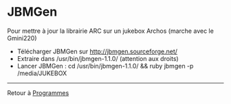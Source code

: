 # JBMGen

Pour mettre à jour la librairie ARC sur un jukebox Archos (marche avec le Gmini220)

- Télécharger JBMGen sur <http://jbmgen.sourceforge.net/>
- Extraire dans /usr/bin/jbmgen-1.1.0/ (attention aux droits)
- Lancer JBMGen : cd /usr/bin/jbmgen-1.1.0/ && ruby jbmgen -p
  /media/JUKEBOX

------------------------------------------------------------------------

Retour à [Programmes](Programmes)
